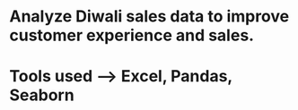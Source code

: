 # Analyze Diwali sales data to improve customer experience and sales.
# Tools used --> Excel, Pandas, Seaborn
